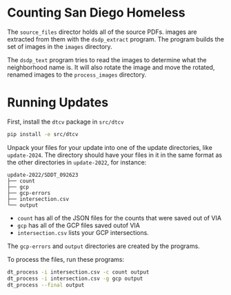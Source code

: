 # Counting San Diego Homeless


The ``source_files`` director holds all of the source PDFs. images are extracted from them with the ``dsdp_extract``
program. The program builds the set of images in the ``images`` directory.

The ``dsdp_text`` program tries to read the images to determine what the neighborhood name is. It will also rotate
the image and move the rotated, renamed images to the ``process_images`` directory.


# Running Updates

First, install the ``dtcv`` package in ``src/dtcv``

```bash
pip install -e src/dtcv
```

Unpack your files for your update into one of the update directories, 
like ``update-2024``. The directory should have your files in it in the 
same format as the other directories in ``update-2022``, for instance:

```
update-2022/SDDT_092623
├── count
├── gcp
├── gcp-errors
├── intersection.csv
└── output
```

* ``count`` has all of the JSON files for the counts that were saved out of VIA
* ``gcp`` has all of the GCP files saved outof VIA
* ``intersection.csv`` lists your GCP intersections. 

The ``gcp-errors`` and ``output`` directories are created by the programs. 


To process the files, run these programs: 

```bash
dt_process -i intersection.csv -c count output
dt_process -i intersection.csv -g gcp output
dt_process --final output
```


